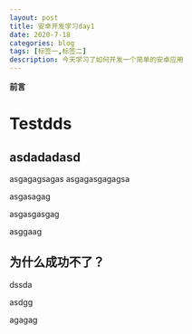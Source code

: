 ```yaml
---
layout: post
title: 安卓开发学习day1
date: 2020-7-18
categories: blog
tags: [标签一,标签二]
description: 今天学习了如何开发一个简单的安卓应用
---
```


 **前言**
 <h1><b>Testdds</b></h1>

 ## asdadadasd #

 asgagagsagas
 asgagasgagagsa

 asgasagag

 asgasgasgag

 asggaag

 ## 为什么成功不了？

 dssda

 asdgg

 agagag












